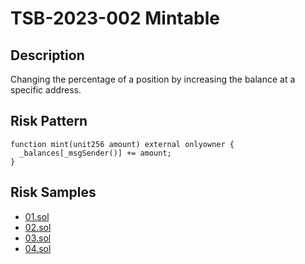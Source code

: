 
# TSB-2023-002 Mintable
## Description

Changing the percentage of a position by increasing the balance at a specific address.

## Risk Pattern

```solidity
function mint(unit256 amount) external onlyowner {
  _balances[_msgSender()] += amount;
}
```

## Risk Samples
 
- [01.sol](https://github.com/cryptousersecurity/token-security-benchmark/blob/main/src/TSB-2023-002/samples/01.sol) 
- [02.sol](https://github.com/cryptousersecurity/token-security-benchmark/blob/main/src/TSB-2023-002/samples/02.sol) 
- [03.sol](https://github.com/cryptousersecurity/token-security-benchmark/blob/main/src/TSB-2023-002/samples/03.sol) 
- [04.sol](https://github.com/cryptousersecurity/token-security-benchmark/blob/main/src/TSB-2023-002/samples/04.sol)
